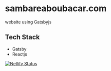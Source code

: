 # sambareaboubacar.com

website using Gatsbyjs

## Tech Stack

- Gatsby
- Reactjs

[![Netlify Status](https://api.netlify.com/api/v1/badges/13a01521-4244-4669-add2-0012d14706f0/deploy-status)](https://app.netlify.com/sites/wizardly-bhaskara-c0d8e7/deploys)
